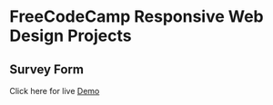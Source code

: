 # FreeCodeCamp Responsive Web Design Projects

## Survey Form

Click here for live [Demo](https://fusion35.github.io/fcc-survey-form)

